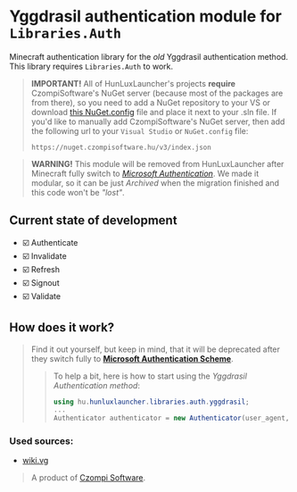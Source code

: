 # Yggdrasil authentication module for `Libraries.Auth`
Minecraft authentication library for the *old* Yggdrasil authentication method. This library requires `Libraries.Auth` to work.

> **IMPORTANT!**
> All of HunLuxLauncher's projects **require** CzompiSoftware's NuGet server (because most of the packages are from there), so you need to add a NuGet repository to your VS or download [this NuGet.config](https://raw.githubusercontent.com/CzompiSoftware/SampleProject/master/nuget.config) file and place it next to your .sln file.
> If you'd like to manually add CzompiSoftware's NuGet server, then add the following url to your `Visual Studio` or `NuGet.config` file:
> ```
> https://nuget.czompisoftware.hu/v3/index.json
> ```

> **WARNING!**
> This module will be removed from HunLuxLauncher after Minecraft fully switch to [*Microsoft Authentication*](https://github.com/HunLuxLauncher/Libraries.Auth.Microsoft).
> We made it modular, so it can be just *Archived* when the migration finished and this code won't be *"lost"*.

## Current state of development
- :ballot_box_with_check: Authenticate
- :ballot_box_with_check: Invalidate
- :ballot_box_with_check: Refresh
- :ballot_box_with_check: Signout
- :ballot_box_with_check: Validate

## How does it work?
> Find it out yourself, but keep in mind, that it will be deprecated after they switch fully to [**Microsoft Authentication Scheme**](https://wiki.vg/Microsoft_Authentication_Scheme).
> > To help a bit, here is how to start using the *Yggdrasil Authentication method*:
> > ```cs
> > using hu.hunluxlauncher.libraries.auth.yggdrasil;
> > ...
> > Authenticator authenticator = new Authenticator(user_agent, client_token);
> > ```

### Used sources:
- [wiki.vg](https://wiki.vg/Authentication)

> A product of [Czompi Software](https://czompisoftware.hu/en/).
